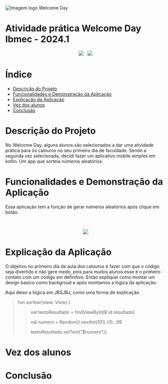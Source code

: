 ![Imagem logo Welcome Day](https://github.com/AmandaSenra/Ap2_Mobile/assets/94198321/d0fbcb85-6e4b-4f9f-aee8-38862a0e908c)
# Atividade prática Welcome Day Ibmec - 2024.1

<p align="center">
  <img loading="badges" src="https://img.shields.io/badge/2022.3.1_Patch%203-version?style=plastic&logo=androidstudio&logoColor=%23ffff&label=Giraffe&color=%23000080"/> &nbsp
  <img loading="badges" src="https://img.shields.io/badge/Realizado-Status?style=social&logo=android&logoColor=%23000080&label=Status&labelColor=%23FFFFFF&color=%23000080"/>
</p>


# Índice 

* [Descrição do Projeto](#descrição-do-projeto)
* [Funcionalidades e Demonstração da Aplicação](#funcionalidades-e-demonstração-da-aplicação)
* [Explicação da Aplicação](#explicação-da-aplicação)
* [Vez dos alunos](#vez-dos-alunos)
* [Conclusão](#conclusão)


# Descrição do Projeto
<p>No Welcome Day, alguns alunos são selecionados a dar uma atividade prática para os calouros no seu primeiro dia de faculdade. Sendo a segunda vez selecionada, decidi fazer um aplicativo mobile simples em kotlin. Um app que sorteia números aleatórios.</p>
 

# Funcionalidades e Demonstração da Aplicação
<p>Essa aplicação tem a função de gerar números aleatórios após clique em botão.</p>
<br>
<p align="center">
  <img loading="gif" src="https://github.com/AmandaSenra/Ap2_Mobile/assets/94198321/f818a102-adeb-4a7f-a331-1fc7511b4165"/>
</p>


# Explicação da Aplicação
<p>O objetivo no primeiro dia de aula dos calouros é fazer com que o código seja divertido e não gere medo, pois para muitos alunos esse é o primeiro contato com um código em definitivo. Então expliquei como montar um design basíco como backgroud e após montamos a lógica da aplicação.</p>

<p>Aqui deixo a lógica em JBSJBJ, como uma forma de explicação.</p>

>
>fun sortear(view: View) {
> 
>>val textoResultado = findViewById<TextView>(R.id.resultado)
>>
>>val numero = Random().nextInt(101) //0...99
>>
>>textoResultado.setText("$numero")}



# Vez dos alunos

# Conclusão
